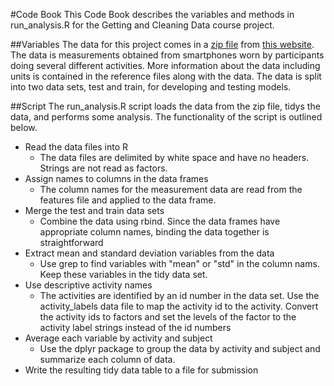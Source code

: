 #Code Book
This Code Book describes the variables and methods in run_analysis.R for the Getting and Cleaning Data course project.

##Variables
The data for this project comes in a [zip file](https://d396qusza40orc.cloudfront.net/getdata%2Fprojectfiles%2FUCI%20HAR%20Dataset.zip) from [this website](http://archive.ics.uci.edu/ml/datasets/Human+Activity+Recognition+Using+Smartphones). The data is measurements obtained from smartphones worn by participants doing several different activities. More information about the data including units is contained in the reference files along with the data. The data is split into two data sets, test and train, for developing and testing models.

##Script
The run_analysis.R script loads the data from the zip file, tidys the data, and performs some analysis. The functionality of the script is outlined below.

* Read the data files into R
    + The data files are delimited by white space and have no headers. Strings are not read as factors.
* Assign names to columns in the data frames
    + The column names for the measurement data are read from the features file and applied to the data frame.
* Merge the test and train data sets
    + Combine the data using rbind. Since the data frames have appropriate column names, binding the data together is straightforward
* Extract mean and standard deviation variables from the data
    + Use grep to find variables with "mean" or "std" in the column nams. Keep these variables in the tidy data set.
* Use descriptive activity names
    + The activities are identified by an id number in the data set. Use the activity_labels data file to map the activity id to the activity. Convert the activity ids to factors and set the levels of the factor to the activity label strings instead of the id numbers
* Average each variable by activity and subject
    + Use the dplyr package to group the data by activity and subject and summarize each column of data.
* Write the resulting tidy data table to a file for submission